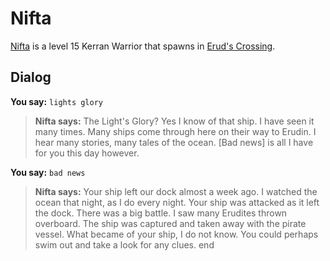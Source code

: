 # Nifta



[Nifta](/npc/98037) is a level 15 Kerran Warrior that spawns in [Erud's Crossing](/zone/98).



## Dialog

**You say:** `lights glory`



>**Nifta says:** The Light's Glory? Yes I know of that ship. I have seen it many times. Many ships come through here on their way to Erudin. I hear many stories, many tales of the ocean. [Bad news] is all I have for you this day however.

**You say:** `bad news`



>**Nifta says:** Your ship left our dock almost a week ago. I watched the ocean that night, as I do every night. Your ship was attacked as it left the dock. There was a big battle. I saw many Erudites thrown overboard. The ship was captured and taken away with the pirate vessel. What became of your ship, I do not know. You could perhaps swim out and take a look for any clues.
end